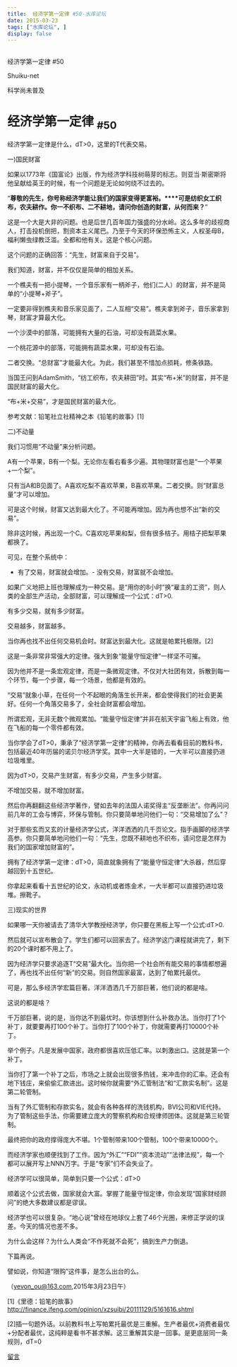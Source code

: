 ```yaml
---
title:  经济学第一定律 #50-水库论坛
date: 2015-03-23
tags: ["水库论坛", ]
display: false
---
```



## 



经济学第一定律 #50




Shuiku-net




科学尚未普及


# 经济学第一定律 <sub>#50</sub>

 

经济学第一定律是什么，dT&gt;0，这里的T代表交易。

 

 

一)国民财富

 

如果以1773年《国富论》出版，作为经济学科技树萌芽的标志。则亚当·斯密斯将他呈献给英王的时候，有一个问题是无论如何绕不过去的。

 

“**尊敬的先生，你号称经济学能让我们的国家变得更富裕。****可是纺织女工织布，农夫耕作。你一不织布、二不耕地，请问你创造的财富，从何而来？**”

 

这是一个大是大非的问题。也是后世几百年国力强盛的分水岭。这么多年的歧视商人，打击投机倒把，割资本主义尾巴。乃至于今天的环保恐怖主义，人权圣母B，福利懒虫绿教泛滥。全都和他有关。这是个核心问题。

 

这个问题的正确回答：“先生，财富来自于交易”。

我们知道，财富，并不仅仅是简单的相加关系。

 

一个樵夫有一把小提琴，一个音乐家有一柄斧子，他们(二人）的财富，并不是简单的“小提琴+斧子”。

一定要非得到樵夫和音乐家见面了，二人互相“交易”。樵夫拿到斧子，音乐家拿到琴，财富才算最大化。

 

一个沙漠中的部落，可能拥有大量的石油，可却没有蔬菜水果。

一个桃花源中的部落，可能拥有蔬菜水果，可却没有石油。

二者交换。“总财富”才能最大化。为此，我们甚至不惜加点损耗，修条铁路。

 

当国王问到AdamSmith，“纺工织布，农夫耕田”时。其实“布+米”的财富，并不是国民财富的最大化。

“布+米+交易”，才是国民财富的最大化。

 

 

参考文献：铅笔社立社精神之本《铅笔的故事》[1]

 

 

 

二)不动量

 

我们习惯用“不动量”来分析问题。

 

A有一个苹果，B有一个梨。无论你左看右看多少遍。其物理财富也是“一个苹果+一个梨”。

只有当A和B见面了。A喜欢吃梨不喜欢苹果，B喜欢苹果。二者交换。则“财富总量”才可以增加。

 

 

可是这个时候，财富又达到最大化了。不可能再增加。因为再也想不出“新的交易”。

除非这时候，再出现一个C。C喜欢吃苹果和梨，但有很多桔子。用桔子把梨苹果都换了。

 

 

可见，在整个系统中：
- 有了交易，财富就会增加。- 没有交易，财富就不会增加。
 

如果广义地把上班也理解成为一种交易。是“用你的8小时”换“雇主的工资”，则人类的全部生产活动，全部财富，可以理解成一个公式：dT&gt;0.

有多少交易，就有多少财富。

交易越多，财富越多。

当你再也找不出任何交易机会时。财富达到最大化。这就是帕累托极限。[2]

 

 

这是一条非常非常强大的定律。强大到象“能量守恒定律”一样坚不可摧。

因为他并不是一条宏观定律，而是一条微观定律。不仅对大社团有效，拆散到每一个环节，每一个步骤，每一个场景，他都是有效的。

 

“交易”就象小草，在任何一个不起眼的角落生长开来，都会使得我们的社会更美好。任何一个角落交易多了，全社会财富都会增加。

所谓宏观，无非无数个微观累加。“能量守恒定律”并非在航天宇宙飞船上有效，他在飞船的每一个零件都有效。

 

 

当你学会了dT&gt;0，秉承了“经济学第一定律”的精神，你再去看看目前的教科书，包括最近40年历届的诺贝尔经济学奖。其中一大半是错的，一大半可以直接扔进垃圾堆里。

因为dT&gt;0，交易产生财富，有多少交易，产生多少财富。

不增加交易，就不增加财富。

 

然后你再翻翻这些经济学著作，譬如去年的法国人诺奖得主“反垄断法”。你再问问前几年的工会与博弈，环保与管制。你只要简单地问他们一句：“交易增加了么”？

 

对于那些玄而又玄的计量经济学公式，洋洋洒洒的几千页论文。指手画脚的经济学高参。你只要简单地问他们一句：“先生，您既不耕地也不织布，请问您是怎样为我们的国家增加财富的”。

 

 

拥有了经济学第一定律：dT&gt;0，简直就象拥有了“能量守恒定律”大杀器，然后穿越回到十五世纪。

你拿起来看看十五世纪的论文，永动机或者炼金术，一大半都可以直接扔进垃圾堆。擦靴子。

 

 

 

三)现实的世界

 

如果哪一天你被请去了清华大学教授经济学，你只要在黑板上写一个公式:dT&gt;0.

然后就可以宣布散会了。学生们都可以回家去了。经济学这门课程就讲完了，剩下的20个课时都不用上了。

 

因为经济学只要求追逐T“交易”最大化。当你把一个社会所有能交易的事情都想遍了，再也找不出任何“新”的交易。则自然国家最富，达到了帕累托最优。

 

 

可是，那么多经济学宏篇巨著。洋洋洒洒几千万部巨著，他们说的都是啥。

这说的都是啥？

 

 

千万部巨著，说的是，当你达不到最优时。你该想到什么补救办法。当你打了1个补丁，就要要再打100个补丁。当你打了100个补丁，你就需要再打10000个补丁。

 

 

举个例子。凡是发展中国家，政府都很喜欢压低汇率。以刺激出口。这就是第一个补丁。

当你打了第一个补丁之后，市场之上就会出现很多热钱，来冲击你的汇率。还会有地下钱庄，来偷偷汇款进出。这时候你就需要“外汇管制法”和“汇款实名制”。这是第二轮管制。

当有了外汇管制和存款实名，就会有各种各样的洗钱机构，BVI公司和VIE代持。为了管制这些手法，你需要建立庞大的警察机构和合规律师团体。这就是第三轮管制。

 

 

最终把你的政府撑得庞大不堪。1个管制带来100个管制，100个带来10000个。

而经济学家也顺便找到了工作。因为“外汇”“FDI”“资本流动”“法律法规”，每一个都可以展开写上NNN万字。于是“专家”们不会失业了。

 

 

经济学可以很简单，简单到只要一个公式：dT&gt;0

顺着这个公式去做，国家就会大富。掌握了能量守恒定律，你会发现“国家财经顾问”的绝大多数建议都是谬误。

经济学也可以很复杂。“地心说”曾经在地球仪上套了46个光圈，来修正学说的误差。今天的情况也差不多。

 

 

为什么会这样？为什么人类会“不作死就不会死”，搞到生产力倒退。

下篇再说。



譬如说，你知道“限购”这件事，是怎么出台的么。

 

 

（yevon_ou@163.com,2015年3月23日午）



[1]《里德：铅笔的故事》http://finance.ifeng.com/opinion/xzsuibi/20111129/5161616.shtml

[2]插一句题外话。以前教科书上写帕累托最优是三重解。生产者最优+消费者最优+分配者最优，这纯粹是看书不甚求解。这三重解其实是一回事。是更底层同一条规则，dT=0











[留言](javascript:;)